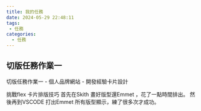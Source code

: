 ```yaml
---
title: 我的任務
date: 2024-05-29 22:48:11
tags:
 - 任務
categories:
  - 任務
---
```


## 切版任務作業一

切版任務作業一 - 個人品牌網站 - 開發經驗卡片設計

挑戰flex 卡片排版技巧
首先在Skith 畫好版型還Emmet ，花了一點時間排出。
然後再到VSCODE 打出Emmet 所有版型顯示，練了很多次才成功。